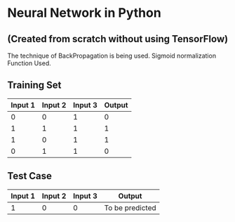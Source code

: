 # Neural Network in Python
## (Created from scratch without using TensorFlow)

The technique of BackPropagation is being used.
Sigmoid normalization Function Used.

## Training Set

| Input 1 | Input 2  |  Input 3 |  Output |
| ------- | -------- | -------- | ------- |
|    0    |     0    |     1    |    0    |
|    1    |     1    |     1    |    1    |
|    1    |     0    |     1    |    1    |
|    0    |     1    |     1    |    0    |

## Test Case

| Input 1 | Input 2  |  Input 3 |  Output |
| ------- | -------- | -------- | ------- |
|    1    |     0    |     0    |To be predicted   |
